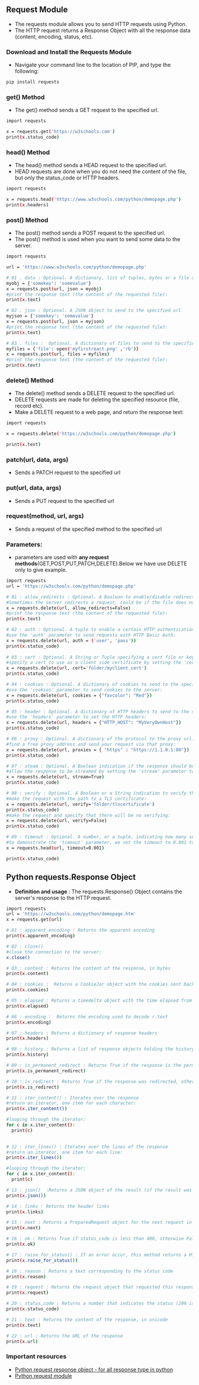 ## Request Module
* The requests module allows you to send HTTP requests using Python.
* The HTTP request returns a Response Object with all the response data (content, encoding, status, etc).

### Download and Install the Requests Module
* Navigate your command line to the location of PIP, and type the following:
```bash
pip install requests 
```

### get() Method
* The get() method sends a GET request to the specified url.
```bash
import requests

x = requests.get('https://w3schools.com')
print(x.status_code)
```

### head() Method
* The head() method sends a HEAD request to the specified url.
* HEAD requests are done when you do not need the content of the file, but only the status_code or HTTP headers.
```bash
import requests

x = requests.head('https://www.w3schools.com/python/demopage.php')
print(x.headers) 
```

### post() Method
* The post() method sends a POST request to the specified url.
* The post() method is used when you want to send some data to the server.
```bash
import requests

url = 'https://www.w3schools.com/python/demopage.php'

# 01 . data : Optional. A dictionary, list of tuples, bytes or a file object to send to the specified url
myobj = {'somekey': 'somevalue'}
x = requests.post(url, json = myobj)
#print the response text (the content of the requested file):
print(x.text)

# 02 . json : Optional. A JSON object to send to the specified url
myjson = {'somekey': 'somevalue'}
x = requests.post(url, json = myjson)
#print the response text (the content of the requested file):
print(x.text)

# 03 . files :  Optional. A dictionary of files to send to the specified url
myfiles = {'file': open('myfirstreact.png' ,'rb')}
x = requests.post(url, files = myfiles)
#print the response text (the content of the requested file):
print(x.text)
```

### delete() Method
* The delete() method sends a DELETE request to the specified url.
* DELETE requests are made for deleting the specified resource (file, record etc).
* Make a DELETE request to a web page, and return the response text:
```bash
import requests

x = requests.delete('https://w3schools.com/python/demopage.php')

print(x.text) 
```

### patch(url, data, args)
* Sends a PATCH request to the specified url

### put(url, data, args)
* Sends a PUT request to the specified url

### request(method, url, args)
* Sends a request of the specified method to the specified url

### Parameters:
* parameters are used with **any request methods**(GET,POST,PUT,PATCH,DELETE).Below we have use DELETE only to give example.
```bash
import requests
url = 'https://w3schools.com/python/demopage.php'

# 01 : allow_redirects : Optional. A Boolean to enable/disable redirection. Default True.
#Sometimes the server redirects a request, could be if the file does not exist etc., set the 'allow_redirects' parameter to False to deny redirects:
x = requests.delete(url, allow_redirects=False)
#print the response text (the content of the requested file):
print(x.text)

# 02 : auth : Optional. A tuple to enable a certain HTTP authentication.Default None
#use the 'auth' parameter to send requests with HTTP Basic Auth:
x = requests.delete(url, auth = ('user', 'pass'))
print(x.status_code)
 
# 03 : cert : Optional. A String or Tuple specifying a cert file or key.Default None
#specify a cert to use as a client side certificate by setting the 'cert' parameter:
x = requests.delete(url, cert='folder/myclient.cert')
print(x.status_code)

# 04 : cookies : Optional. A dictionary of cookies to send to the specified url.Default None
#use the 'cookies' parameter to send cookies to the server:
x = requests.delete(url, cookies = {"favcolor": "Red"})
print(x.status_code)

# 05 : header : Optional. A dictionary of HTTP headers to send to the specified url.Default None
#use the 'headers' parameter to set the HTTP headers:
x = requests.delete(url, headers = {"HTTP_HOST": "MyVeryOwnHost"})
print(x.status_code)

# 06 : proxy : Optional. A dictionary of the protocol to the proxy url.Default None
#find a free proxy address and send your request via that proxy:
x = requests.delete(url, proxies = { "https" : "https://1.1.0.1:80"})
print(x.status_code)

# 07 : steam : Optional. A Boolean indication if the response should be immediately downloaded (False) or streamed (True).Default False
#allow the response to be streamed by setting the 'stream' parameter to True:
x = requests.delete(url, stream=True)
print(x.status_code)

# 08 : verify : Optional. A Boolean or a String indication to verify the servers TLS certificate or not.Default True
#make the request with the path to a TLS certificate:
x = requests.delete(url, verify='folder/tlscertificate')
print(x.status_code)
#make the request and specify that there will be no verifying:
x = requests.delete(url, verify=False)
print(x.status_code)

# 09 : timeout : Optional. A number, or a tuple, indicating how many seconds to wait for the client to make a connection and/or send a response.Default None which means the request will continue until the connection is closed
#to demonstrate the 'timeout' parameter, we set the timeout to 0.001 to guarantee that the connection will be timed out:
x = requests.head(url, timeout=0.001)

print(x.status_code)
```


## Python requests.Response Object
* **Definition and usage** : The requests.Response() Object contains the server's response to the HTTP request.
```bash
import requests
url = 'https://w3schools.com/python/demopage.htm'
x = requests.get(url)

# 01 : apparent_encoding : Returns the apparent encoding
print(x.apparent_encoding) 

# 02 : close()
#close the connection to the server:
x.close()

# 03 : content : Returns the content of the response, in bytes
print(x.content)

# 04 : cookies :  Returns a CookieJar object with the cookies sent back from the server
print(x.cookies)

# 05 : elapsed : Returns a timedelta object with the time elapsed from sending the request to the arrival of the response
print(x.elapsed)

# 06 : encoding :  Returns the encoding used to decode r.text
print(x.encoding)

# 07 : headers : Returns a dictionary of response headers
print(x.headers)

# 08 : history : Returns a list of response objects holding the history of request (url)
print(x.history)

# 09 : is_permanent_redirect : Returns True if the response is the permanent redirected url, otherwise False
print(x.is_permanent_redirect)

# 10 : is_redirect : Returns True if the response was redirected, otherwise False
print(x.is_redirect)

# 11 : iter_content() : Iterates over the response
#return an iterator, one item for each character:
print(x.iter_content())

#looping through the iterator:
for c in x.iter_content():
  print(c)
  

# 12 : iter_lines() : Iterates over the lines of the response
#return an iterator, one item for each line:
print(x.iter_lines())

#looping through the iterator:
for c in x.iter_content():
  print(c)

# 13 : json()  :Returns a JSON object of the result (if the result was written in JSON format, if not it raises an error)
print(x.json())

# 14 : links : Returns the header links
print(x.links)

# 15 : next : Returns a PreparedRequest object for the next request in a redirection
print(x.next)

# 16 : ok : Returns True if status_code is less than 400, otherwise False
print(x.ok)

# 17 : raise_for_status() : If an error occur, this method returns a HTTPError object
print(x.raise_for_status())

# 18 : reason : Returns a text corresponding to the status code
print(x.reason)

# 19 : request : Returns the request object that requested this response
print(x.request)

# 20 : status_code : Returns a number that indicates the status (200 is OK, 404 is Not Found)
print(x.status_code)

# 21 : text : Returns the content of the response, in unicode
print(x.text)

# 22 : url : Returns the URL of the response
print(x.url)
```

### Important resources
* [Python request response object - for all response type in python](https://www.w3schools.com/python/ref_requests_response.asp)
* [Python request module](https://www.w3schools.com/python/module_requests.asp)